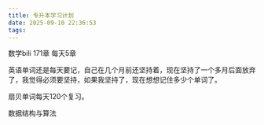 ```yaml
---
title: 专升本学习计划
date: 2025-09-10 22:36:53
tags:
---
```

数学bili  171章 每天5章  


英语单词还是每天要记，自己在几个月前还坚持着，现在坚持了一个多月后面放弃了，我觉得必须要坚持，如果我坚持了，现在想想记住多少个单词了。 

扇贝单词每天120个复习。

数据结构与算法